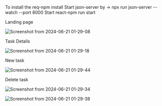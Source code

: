 To install the req-npm install
Start json-server by -> npx run json-server --watch --port 8000
Start react-npm run start



Landing page



![Screenshot from 2024-06-21 01-29-08](https://github.com/Japjeet07/Pedalstart/assets/172357227/179b858e-90a2-420b-999e-393bf9a410a0)




Task Details

![Screenshot from 2024-06-21 01-29-18](https://github.com/Japjeet07/Pedalstart/assets/172357227/69b9145e-dbfd-47da-97a1-aa0ab0085d2e)


New task

![Screenshot from 2024-06-21 01-29-44](https://github.com/Japjeet07/Pedalstart/assets/172357227/34e139e6-6118-47c2-aeff-afeab4ae09d4)


Delete task

![Screenshot from 2024-06-21 01-29-34](https://github.com/Japjeet07/Pedalstart/assets/172357227/ea4a4f95-45b6-4309-a23e-acd37eaf1c2a)





![Screenshot from 2024-06-21 01-29-38](https://github.com/Japjeet07/Pedalstart/assets/172357227/2a84f70d-c140-4945-a01c-b78ad134a8e2)


